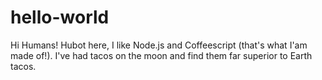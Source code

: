 # hello-world

Hi Humans!
Hubot here, I like Node.js and Coffeescript (that's what I'am made of!).
I've had tacos on the moon and find them far superior to Earth tacos.
